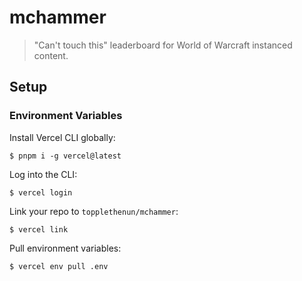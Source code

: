 # mchammer

> "Can't touch this" leaderboard for World of Warcraft instanced content.

## Setup

### Environment Variables

Install Vercel CLI globally:

```shell
$ pnpm i -g vercel@latest
```

Log into the CLI:

```shell
$ vercel login
```

Link your repo to `topplethenun/mchammer`:

```shell
$ vercel link
```

Pull environment variables:

```shell
$ vercel env pull .env
```
